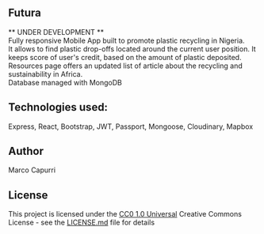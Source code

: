 ## Futura
** UNDER DEVELOPMENT **<br/>
Fully responsive Mobile App built to promote plastic recycling in Nigeria.<br/>
It allows to find plastic drop-offs located around the current user position.
It keeps score of user's credit, based on the amount of plastic deposited.<br/>
Resources page offers an updated list of article about the recycling and sustainability in Africa.<br/>
Database managed with MongoDB

## Technologies used:
Express, React, Bootstrap, JWT, 	Passport, Mongoose, Cloudinary, Mapbox


## Author

Marco Capurri

## License

This project is licensed under the [CC0 1.0 Universal](LICENSE.md)
Creative Commons License - see the [LICENSE.md](LICENSE.md) file for
details

